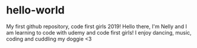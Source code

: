 # hello-world
My first github repository, code first girls 2019!
Hello there, I'm Nelly and I am learning to code with udemy and code first girls!
I enjoy dancing, music, coding and cuddling my doggie <3
